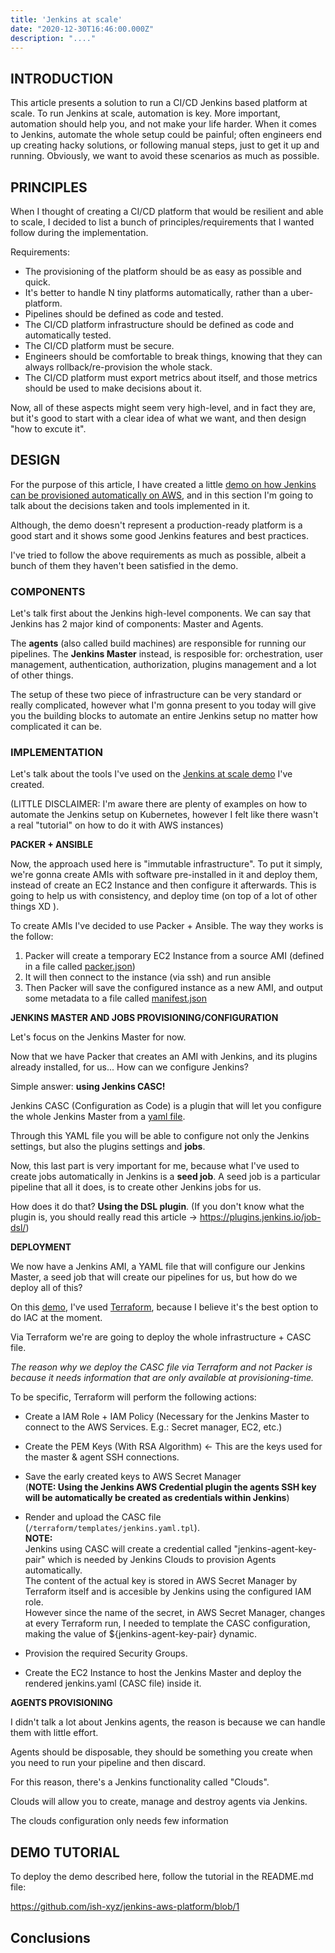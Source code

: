 ```yaml
---
title: 'Jenkins at scale'
date: "2020-12-30T16:46:00.000Z"
description: "...."
---
```


## INTRODUCTION

This article presents a solution to run a CI/CD Jenkins based platform at scale. 
To run Jenkins at scale, automation is key. More important, automation should help you, and not make your life harder.
When it comes to Jenkins, automate the whole setup could be painful; often engineers end up creating hacky solutions, or following manual steps, just to get it up and running.
Obviously, we want to avoid these scenarios as much as possible.

## PRINCIPLES

When I thought of creating a CI/CD platform that would be resilient and able to scale, I decided to list a bunch of principles/requirements that I wanted follow during the implementation.

Requirements:

- The provisioning of the platform should be as easy as possible and quick.
- It's better to handle N tiny platforms automatically, rather than a uber-platform.
- Pipelines should be defined as code and tested.
- The CI/CD platform infrastructure should be defined as code and automatically tested.
- The CI/CD platform must be secure.
- Engineers should be comfortable to break things, knowing that they can always rollback/re-provision the whole stack.
- The CI/CD platform must export metrics about itself, and those metrics should be used to make decisions about it.

Now, all of these aspects might seem very high-level, and in fact they are, but it's good to start with a clear idea of what we want, and then design "how to excute it".


## DESIGN

For the purpose of this article, I have created a little [demo on how Jenkins can be provisioned automatically on AWS]("https://github.com/ish-xyz/jenkins-aws-platform"), and in this section I'm going to talk about the decisions taken and tools implemented in it.

Although, the demo doesn't represent a production-ready platform is a good start and it shows some good Jenkins features and best practices.

I've tried to follow the above requirements as much as possible, albeit a bunch of them they haven't been satisfied in the demo.

### COMPONENTS

Let's talk first about the Jenkins high-level components. We can say that Jenkins has 2 major kind of components: Master and Agents.

The **agents** (also called build machines) are responsible for running our pipelines.
The **Jenkins Master** instead, is resposible for: orchestration, user management, authentication, authorization, plugins management and a lot of other things.

The setup of these two piece of infrastructure can be very standard or really complicated, however what I'm gonna present to you today will give you the building blocks to automate an entire Jenkins setup no matter how complicated it can be.


### IMPLEMENTATION

Let's talk about the tools I've used on the [Jenkins at scale demo]("https://github.com/ish-xyz/jenkins-aws-platform") I've created.

(LITTLE DISCLAIMER: I'm aware there are plenty of examples on how to automate the Jenkins setup on Kubernetes, however I felt like there wasn't a real "tutorial" on how to do it with AWS instances)


**PACKER + ANSIBLE**

Now, the approach used here is "immutable infrastructure". To put it simply, we're gonna create AMIs with software pre-installed in it and deploy them, instead of create an EC2 Instance and then configure it afterwards.
This is going to help us with consistency, and deploy time (on top of a lot of other things XD ).

To create AMIs I've decided to use Packer + Ansible. The way they works is the follow:

1. Packer will create a temporary EC2 Instance from a source AMI (defined in a file called [packer.json](https://github.com/ish-xyz/jenkins-aws-platform/blob/1/images/master/packer.json#L4))
2. It will then connect to the instance (via ssh) and run ansible
3. Then Packer will save the configured instance as a new AMI, and output some metadata to a file called [manifest.json](https://github.com/ish-xyz/jenkins-aws-platform/blob/1/images/agents/default/manifest.json)


**JENKINS MASTER AND JOBS PROVISIONING/CONFIGURATION**

Let's focus on the Jenkins Master for now.

Now that we have Packer that creates an AMI with Jenkins, and its plugins already installed, for us... How can we configure Jenkins?

Simple answer: **using Jenkins CASC!**

Jenkins CASC (Configuration as Code) is a plugin that will let you configure the whole Jenkins Master from a [yaml file](https://github.com/ish-xyz/jenkins-aws-platform/blob/1/terraform/templates/jenkins-casc.yaml.tpl).

Through this YAML file you will be able to configure not only the Jenkins settings, but also the plugins settings and **jobs**.

Now, this last part is very important for me, because what I've used to create jobs automatically in Jenkins is a **seed job**. A seed job is a particular pipeline that all it does, is to create other Jenkins jobs for us.

How does it do that? **Using the DSL plugin**. (If you don't know what the plugin is, you should really read this article -> https://plugins.jenkins.io/job-dsl/)


**DEPLOYMENT**

We now have a Jenkins AMI, a YAML file that will configure our Jenkins Master, a seed job that will create our pipelines for us, but how do we deploy all of this?

On this [demo](https://github.com/ish-xyz/jenkins-aws-platform/blob/1), I've used [Terraform](https://terraform.io), because I believe it's the best option to do IAC at the moment.

Via Terraform we're are going to deploy the whole infrastructure + CASC file.

*The reason why we deploy the CASC file via Terraform and not Packer is because it needs information that are only available at provisioning-time.*

To be specific, Terraform will perform the following actions:

- Create a IAM Role + IAM Policy (Necessary for the Jenkins Master to connect to the AWS Services. E.g.: Secret manager, EC2, etc.) <br>

- Create the PEM Keys (With RSA Algorithm) <- This are the keys used for the master & agent SSH connections. <br>

- Save the early created keys to AWS Secret Manager <br>
  (**NOTE: Using the Jenkins AWS Credential plugin the agents SSH key will be automatically be created as credentials within Jenkins**) <br>

- Render and upload the CASC file (`/terraform/templates/jenkins.yaml.tpl`). <br>
  **NOTE:** <br>
  Jenkins using CASC will create a credential called "jenkins-agent-key-pair" which is needed by Jenkins Clouds to provision Agents automatically. <br>
  The content of the actual key is stored in AWS Secret Manager by Terraform itself and is accesible by Jenkins using the configured IAM role. <br>
  However since the name of the secret, in AWS Secret Manager, changes at every Terraform run, I needed to template the CASC configuration, making the value of ${jenkins-agent-key-pair} dynamic. <br>

- Provision the required Security Groups.

- Create the EC2 Instance to host the Jenkins Master and deploy the rendered jenkins.yaml (CASC file) inside it.


**AGENTS PROVISIONING**

I didn't talk a lot about Jenkins agents, the reason is because we can handle them with little effort. 

Agents should be disposable, they should be something you create when you need to run your pipeline and then discard.

For this reason, there's a Jenkins functionality called "Clouds". 

Clouds will allow you to create, manage and destroy agents via Jenkins.

The clouds configuration only needs few information


## DEMO TUTORIAL

To deploy the demo described here, follow the tutorial in the README.md file:

https://github.com/ish-xyz/jenkins-aws-platform/blob/1


## Conclusions

